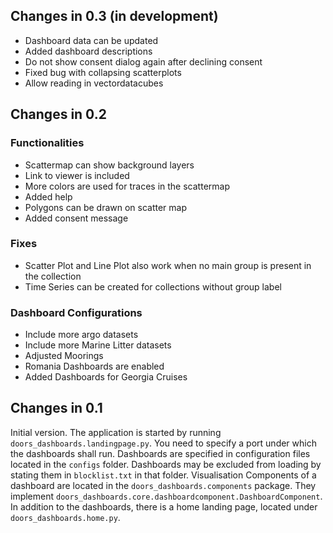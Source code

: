 ## Changes in 0.3 (in development)

* Dashboard data can be updated
* Added dashboard descriptions
* Do not show consent dialog again after declining consent
* Fixed bug with collapsing scatterplots
* Allow reading in vectordatacubes

## Changes in 0.2

### Functionalities

* Scattermap can show background layers
* Link to viewer is included
* More colors are used for traces in the scattermap
* Added help
* Polygons can be drawn on scatter map
* Added consent message

### Fixes

* Scatter Plot and Line Plot also work when no main group is present in the 
  collection
* Time Series can be created for collections without group label

### Dashboard Configurations

* Include more argo datasets
* Include more Marine Litter datasets
* Adjusted Moorings
* Romania Dashboards are enabled
* Added Dashboards for Georgia Cruises

## Changes in 0.1

Initial version. 
The application is started by running `doors_dashboards.landingpage.py`.
You need to specify a port under which the dashboards shall run.
Dashboards are specified in configuration files located in the `configs` folder.
Dashboards may be excluded from loading by stating them in `blocklist.txt` in 
that folder.
Visualisation Components of a dashboard are located in the 
`doors_dashboards.components` package.
They implement `doors_dashboards.core.dashboardcomponent.DashboardComponent`.
In addition to the dashboards, there is a home landing page, 
located under `doors_dashboards.home.py`.
    